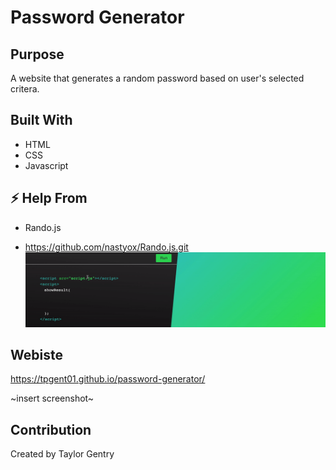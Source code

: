 # Password Generator

## Purpose
A website that generates a random password based on user's selected critera.

## Built With
* HTML
* CSS
* Javascript

## ⚡ Help From
* Rando.js
- https://github.com/nastyox/Rando.js.git
![](randoJS.gif)

## Webiste
https://tpgent01.github.io/password-generator/

~insert screenshot~

## Contribution
Created by Taylor Gentry
